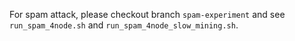For spam attack, please checkout branch `spam-experiment` and see `run_spam_4node.sh` and `run_spam_4node_slow_mining.sh`.